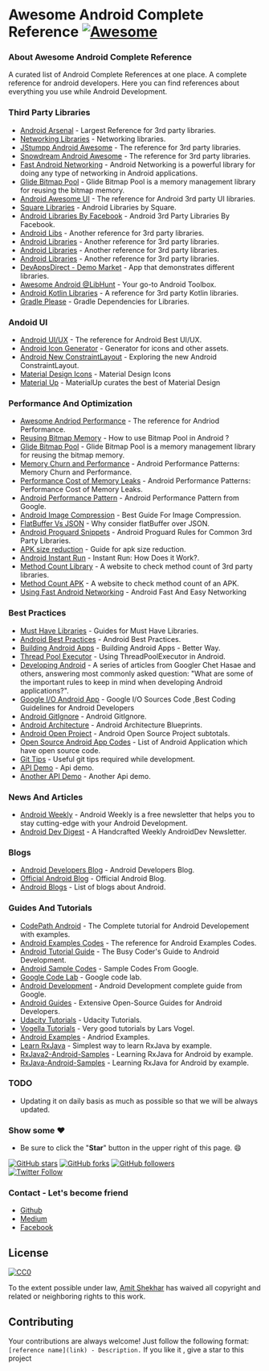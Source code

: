 # Awesome Android Complete Reference [![Awesome](https://cdn.rawgit.com/sindresorhus/awesome/d7305f38d29fed78fa85652e3a63e154dd8e8829/media/badge.svg)](https://github.com/sindresorhus/awesome)

### About Awesome Android Complete Reference 

A curated list of Android Complete References at one place.
A complete reference for android developers. Here you can find references about everything you use while Android Development.

### Third Party Libraries

- [Android Arsenal](http://android-arsenal.com/) - Largest Reference for 3rd party libraries.
- [Networking Libraries](http://android-arsenal.com/tag/65) - Networking libraries.
- [JStumpp Android Awesome](https://github.com/JStumpp/awesome-android) - The reference for 3rd party libraries.
- [Snowdream Android Awesome](https://github.com/snowdream/awesome-android) - The reference for 3rd party libraries.
- [Fast Android Networking](https://github.com/amitshekhariitbhu/Fast-Android-Networking) - Android Networking is a powerful library for doing any type of networking in Android applications.
- [Glide Bitmap Pool](https://github.com/amitshekhariitbhu/GlideBitmapPool) - Glide Bitmap Pool is a memory management library for reusing the bitmap memory.
- [Android Awesome UI](https://github.com/wasabeef/awesome-android-ui) - The reference for Android 3rd party UI libraries.
- [Square Libraries](http://square.github.io/#android) - Android Libraries by Square.
- [Android Libraries By Facebook](https://code.facebook.com/projects/android) - Android 3rd Party Libraries By Facebook.
- [Android Libs](https://android-libs.com/) - Another reference for 3rd party libraries.
- [Android Libraries](http://alamkanak.github.io/android-libraries-and-resources/) - Another reference for 3rd party libraries.
- [Android Libraries](https://android-libraries.zeef.com/jurgen.stumpp) - Another reference for 3rd party libraries.
- [Android Libraries](http://p.codekk.com/) - Another reference for 3rd party libraries.
- [DevAppsDirect - Demo Market](https://play.google.com/store/apps/details?id=com.inappsquared.devappsdirect) - App that demonstrates different libraries.
- [Awesome Android @LibHunt](https://android.libhunt.com/) - Your go-to Android Toolbox.
- [Android Kotlin Libraries](https://github.com/mcxiaoke/awesome-kotlin) - A reference for 3rd party Kotlin libraries.
- [Gradle Please](http://gradleplease.appspot.com/) - Gradle Dependencies for Libraries.

### Andoid UI

- [Android UI/UX](http://androidniceties.tumblr.com/) - The reference for Android Best UI/UX.
- [Android Icon Generator](https://romannurik.github.io/AndroidAssetStudio/) - Generator for icons and other assets.
- [Android New ConstraintLayout](https://medium.com/exploring-android/exploring-the-new-android-constraintlayout-eed37fe8d8f1#.g25l4abme) - Exploring the new Android ConstraintLayout.
- [Material Design Icons](https://materialdesignicons.com/) - Material Design Icons
- [Material Up](http://www.materialup.com/) - MaterialUp curates the best of Material Design

### Performance And Optimization

- [Awesome Andriod Performance](https://github.com/Juude/awesome-android-performance) - The reference for Andriod Performance.
- [Reusing Bitmap Memory](https://medium.com/@amitshekhar/how-to-use-bitmap-pool-in-android-56c71a55533c#.m41wqfk8h) - How to use Bitmap Pool in Android ?
- [Glide Bitmap Pool](https://github.com/amitshekhariitbhu/GlideBitmapPool) - Glide Bitmap Pool is a memory management library for reusing the bitmap memory.
- [Memory Churn and Performance](https://www.youtube.com/watch?v=McAvq5SkeTk&list=PLWz5rJ2EKKc9CBxr3BVjPTPoDPLdPIFCE&index=60) - Android Performance Patterns: Memory Churn and Performance.
- [Performance Cost of Memory Leaks](https://www.youtube.com/watch?v=h7qHsk1nWKI&list=PLWz5rJ2EKKc9CBxr3BVjPTPoDPLdPIFCE&index=62) - Android Performance Patterns: Performance Cost of Memory Leaks.
- [Android Performance Pattern](https://www.youtube.com/playlist?list=PLOU2XLYxmsIKEOXh5TwZEv89aofHzNCiu) - Android Performance Pattern from Google. 
- [Android Image Compression](https://www.youtube.com/watch?v=r_LpCi6DQME) - Best Guide For Image Compression.
- [FlatBuffer Vs JSON](https://medium.com/@amitshekhar/why-consider-flatbuffer-over-json-2e4aa8d4ed07#.y7rmdkgq3) - Why consider flatBuffer over JSON.
- [Android Proguard Snippets](https://github.com/krschultz/android-proguard-snippets) - Android Proguard Rules for Common 3rd Party Libraries.
- [APK size reduction](https://medium.com/google-developers/smallerapk-part-1-anatomy-of-an-apk-da83c25e7003#.g5f6dfng9) - Guide for apk size reduction.
- [Android Instant Run](https://medium.com/google-developers/instant-run-how-does-it-work-294a1633367f#.5q59i049s) - Instant Run: How Does it Work?.
- [Method Count Library](http://www.methodscount.com/) - A website to check method count of 3rd party libraries.
- [Method Count APK](http://inloop.github.io/apk-method-count/) - A website to check method count of an APK.
- [Using Fast Android Networking](https://medium.freecodecamp.com/simple-and-fast-android-networking-19ed860d1455#.fpcqie1mn) - Android Fast And Easy Networking

### Best Practices

- [Must Have Libraries](http://guides.codepath.com/android/Must-Have-Libraries#networking) - Guides for Must Have Libraries.
- [Android Best Practices](https://github.com/futurice/android-best-practices) - Android Best Practices.
- [Building Android Apps](https://medium.com/@cesarmcferreira/building-android-apps-30-things-that-experience-made-me-learn-the-hard-way-313680430bf9#.rej785f6d) - Building Android Apps - Better Way.
- [Thread Pool Executor](https://medium.com/@amitshekhar/threadpoolexecutor-in-android-8e9d22330ee3#.l1ts1b28v) - Using ThreadPoolExecutor in Android.
- [Developing Android](https://medium.com/google-developers/developing-for-android-introduction-5345b451567c#.uenqgpr7q) - A series of articles from Googler Chet Hasae and others, answering most commonly asked question: "What are some of the important rules to keep in mind when developing Android applications?".
- [Google I/O Android App](https://github.com/google/iosched) - Google I/O Sources Code ,Best Coding Guidelines for Android Developers
- [Android GitIgnore](https://github.com/github/gitignore/blob/master/Android.gitignore) - Android GitIgnore.
- [Android Architecture](https://github.com/googlesamples/android-architecture) - Android Architecture Blueprints.
- [Android Open Project](https://github.com/Trinea/android-open-project/tree/master/English%20Version) - Android Open Source Project subtotals.
- [Open Source Android App Codes](https://en.wikipedia.org/wiki/List_of_free_and_open-source_Android_applications) - List of Android Application which have open source code.
- [Git Tips](https://github.com/git-tips/tips) - Useful git tips required while development.
- [API Demo](https://play.google.com/store/apps/details?id=com.hmh.api&hl=en) - Api demo.
- [Another API Demo](https://play.google.com/store/apps/details?id=com.touchboarder.android.api.demos&hl=en) - Another Api demo.

### News And Articles

- [Android Weekly](http://androidweekly.net/) - Android Weekly is a free newsletter that helps you to stay cutting-edge with your Android Development.
- [Android Dev Digest](https://www.androiddevdigest.com/) - A Handcrafted Weekly AndroidDev Newsletter.

### Blogs

- [Android Developers Blog](http://android-developers.blogspot.in/) - Android Developers Blog.
- [Official Android Blog](https://android.googleblog.com/) - Official Android Blog.
- [Android Blogs](https://github.com/vbauer/android-blogs) - List of blogs about Android.

### Guides And Tutorials

- [CodePath Android](http://guides.codepath.com/android) - The Complete tutorial for Android Developement with examples.
- [Android Examples Codes](https://github.com/commonsguy/cw-omnibus) - The reference for Android Examples Codes.
- [Android Tutorial Guide](https://commonsware.com/Android/) - The Busy Coder's Guide to Android Development.
- [Android Sample Codes](https://github.com/googlesamples) - Sample Codes From Google.
- [Google Code Lab](https://codelabs.developers.google.com/?cat=Android) - Google code lab.
- [Android Development](https://developer.android.com/index.html) - Android Development complete guide from Google.
- [Android Guides](https://github.com/codepath/android_guides) - Extensive Open-Source Guides for Android Developers.
- [Udacity Tutorials](https://www.udacity.com/course/developing-android-apps--ud853) - Udacity Tutorials.
- [Vogella Tutorials](http://www.vogella.com/tutorials/android.html) - Very good tutorials by Lars Vogel.
- [Android Examples](https://github.com/nisrulz/android-examples) - Andriod Examples.
- [Learn RxJava](https://github.com/amitshekhariitbhu/Fast-Android-Networking/wiki/Using-Fast-Android-Networking-Library-With-RxJava) - Simplest way to learn RxJava by example.
- [RxJava2-Android-Samples](https://github.com/amitshekhariitbhu/RxJava2-Android-Samples) - Learning RxJava for Android by example.
- [RxJava-Android-Samples](https://github.com/kaushikgopal/RxJava-Android-Samples) - Learning RxJava for Android by example.

### TODO
- Updating it on daily basis as much as possible so that we will be always updated.

### Show some :heart:
* Be sure to click the "<b>Star</b>" button in the upper right of this page. :smile:

[![GitHub stars](https://img.shields.io/github/stars/amitshekhariitbhu/awesome-android-complete-reference.svg?style=social&label=Star)](https://github.com/amitshekhariitbhu/awesome-android-complete-reference) [![GitHub forks](https://img.shields.io/github/forks/amitshekhariitbhu/awesome-android-complete-reference.svg?style=social&label=Fork)](https://github.com/amitshekhariitbhu/awesome-android-complete-reference/fork)  [![GitHub followers](https://img.shields.io/github/followers/amitshekhariitbhu.svg?style=social&label=Follow)](https://github.com/amitshekhariitbhu)  
[![Twitter Follow](https://img.shields.io/twitter/follow/amitiitbhu.svg?style=social)](https://twitter.com/amitiitbhu)

### Contact - Let's become friend
- [Github](https://github.com/amitshekhariitbhu)
- [Medium](https://medium.com/@amitshekhar)
- [Facebook](https://www.facebook.com/amit.shekhar.iitbhu)

## License
[![CC0](http://mirrors.creativecommons.org/presskit/buttons/88x31/svg/cc-zero.svg)](https://creativecommons.org/publicdomain/zero/1.0/)

To the extent possible under law, [Amit Shekhar](https://github.com/amitshekhariitbhu) has waived all copyright and related or neighboring rights to this work.

## Contributing

Your contributions are always welcome! Just follow the following format: `[reference name](link) - Description.` If you like it , give a star to this project


